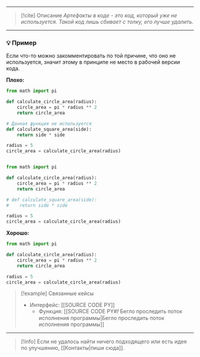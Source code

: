 ***

> [!cite] Описание
>_Артефакты в коде - это код, который уже не используется.
Такой код лишь сбивает с толку, его лучше удалить._

***
### 💡 Пример
Если что-то можно закомментировать по той причине, что оно не используется, значит этому в принципе не место в рабочей версии кода.

**Плохо:**
```python
from math import pi

def calculate_circle_area(radius):
    circle_area = pi * radius ** 2
    return circle_area

# Данная функция не используется
def calculate_square_area(side):
    return side * side

radius = 5
circle_area = calculate_circle_area(radius)


from math import pi

def calculate_circle_area(radius):
    circle_area = pi * radius ** 2
    return circle_area

# def calculate_square_area(side):
#    return side * side

radius = 5
circle_area = calculate_circle_area(radius)
```

**Хорошо:**
```python
from math import pi

def calculate_circle_area(radius):
    circle_area = pi * radius ** 2
    return circle_area

radius = 5
circle_area = calculate_circle_area(radius)
```

> [!example] Связанные кейсы
>- Интерфейс: [[SOURCE CODE PY]]
>	- Функция: [[SOURCE CODE PY#𝑓 Бегло проследить поток исполнения программы|Бегло проследить поток исполнения программы]]

***

> [!info]
> Если не удалось найти ничего подходящего или есть идея по улучшению, [[Контакты|пиши сюда]].
